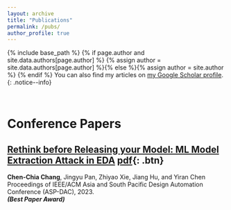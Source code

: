```yaml
---
layout: archive
title: "Publications"
permalink: /pubs/
author_profile: true
---
```


{% include base_path %}
{% if page.author and site.data.authors[page.author] %}
  {% assign author = site.data.authors[page.author] %}{% else %}{% assign author = site.author %}
{% endif %}
You can also find my articles on <a href="{{author.googlescholar}}">my Google Scholar profile</a>.
{: .notice--info}

<!---
{% for post in site.publications reversed %}
  {% include archive-single.html %}
{% endfor %}
-->

<br>

Conference Papers
======


## [Rethink before Releasing your Model: ML Model Extraction Attack in EDA](https://dl.acm.org/doi/abs/10.1145/3566097.3567896) [pdf](/files/ASPDAC23_Model_Extraction.pdf){: .btn}  
**Chen-Chia Chang**, Jingyu Pan, Zhiyao Xie, Jiang Hu, and Yiran Chen  
Proceedings of IEEE/ACM Asia and South Pacific Design Automation Conference (ASP-DAC), 2023.  
***(Best Paper Award)***  


